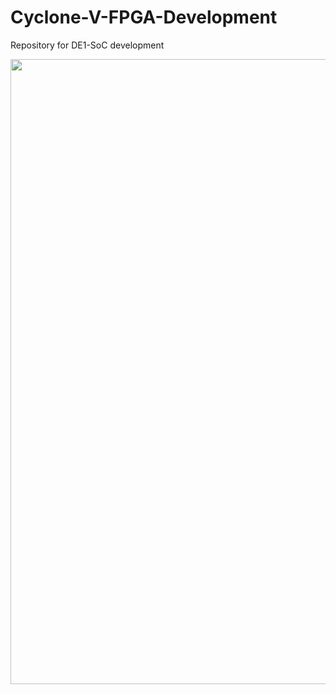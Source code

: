 # Cyclone-V-FPGA-Development
Repository for DE1-SoC  development 

<img src = "https://user-images.githubusercontent.com/92602684/164258304-e4664ea1-97d3-4d75-8abf-c88fad11f2e1.png" 
width = "1000"
height = "1000" >
